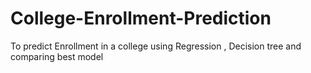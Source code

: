 # College-Enrollment-Prediction
To predict Enrollment in a college using Regression , Decision tree and comparing best model
